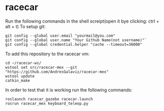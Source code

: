 # racecar
Run the following commands in the shell screipt(open it bye clicking: ctrl + alt + t)
To setup git: 
```
git config --global user.email "yourmail@you.com"
git config --global user.name "Your Github Name(not username)"`
git config --global credential.helper "cache --timeout=36000"
```
To add this repository to the racecar vm:
```
cd ~/racecar-ws/
wstool set src/racecar-mex --git "https://github.com/AndresGalaviz/racecar-mex"
wstool update
catkin_make
```

In order to test that it is working run the following commands:
```
roslaunch racecar_gazebo racecar.launch
rosrun racecar_mex keyboard_teleop.py
```
